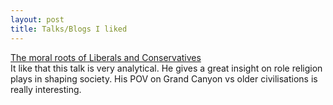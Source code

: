 ```yaml
---
layout: post
title: Talks/Blogs I liked
---
```


<a href="https://www.ted.com/talks/jonathan_haidt_the_moral_roots_of_liberals_and_conservatives">The moral roots of Liberals and Conservatives</a><br>
It like that this talk is very analytical.
He gives a great insight on role religion plays in shaping society.
His POV on Grand Canyon vs older civilisations is really interesting.
